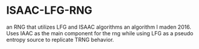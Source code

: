 # ISAAC-LFG-RNG
an RNG that utilizes LFG and ISAAC algorithms
an algorithm I maden 2016. Uses IAAC as the main component for the rng while using LFG as a pseudo entropy source to replicate TRNG behavior.
